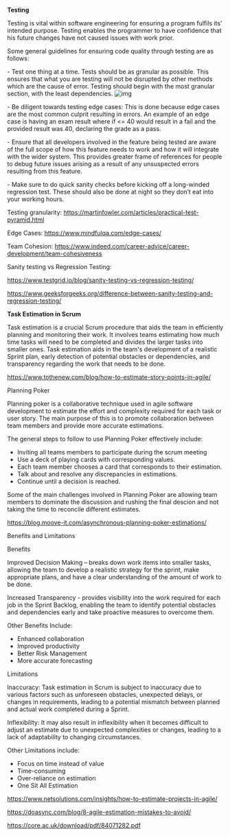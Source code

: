 **Testing**

Testing is vital within software engineering for ensuring a program fulfils its’ intended purpose. Testing enables the programmer to have confidence that his future changes have not caused issues with work prior. 

Some general guidelines for ensuring code quality through testing are as follows:

\-     Test one thing at a time. Tests should be as granular as possible. This ensures that what you are testing will not be disrupted by other methods which are the cause of error. Testing should begin with the most granular section, with the least dependencies. ![img](file:///C:/Users/Darren/AppData/Local/Temp/msohtmlclip1/01/clip_image001.png)

 

\-     Be diligent towards testing edge cases: This is done because edge cases are the most common culprit resulting in errors. An example of an edge case is having an exam result where if <= 40 would result in a fail and the provided result was 40, declaring the grade as a pass.

 

\-     Ensure that all developers involved in the feature being tested are aware of the full scope of how this feature needs to work and how it will integrate with the wider system. This provides greater frame of references for people to debug future issues arising as a result of any unsuspected errors resulting from this feature.

 

\-     Make sure to do quick sanity checks before kicking off a long-winded regression test. These should also be done at night so they don’t eat into your working hours.

 

Testing granularity: https://martinfowler.com/articles/practical-test-pyramid.html

Edge Cases: https://www.mindfulqa.com/edge-cases/

Team Cohesion: https://www.indeed.com/career-advice/career-development/team-cohesiveness

Sanity testing vs Regression Testing:

https://www.testgrid.io/blog/sanity-testing-vs-regression-testing/

https://www.geeksforgeeks.org/difference-between-sanity-testing-and-regression-testing/




**Task Estimation in Scrum**

Task estimation is a crucial Scrum procedure that aids the team in efficiently planning and monitoring their work. It involves teams estimating how much time tasks will need to be completed and divides the larger tasks into smaller ones. Task estimation aids in the team's development of a realistic Sprint plan, early detection of potential obstacles or dependencies, and transparency regarding the work that needs to be done.
 
https://www.tothenew.com/blog/how-to-estimate-story-points-in-agile/

Planning Poker

Planning poker is a collaborative technique used in agile software development to estimate the effort and complexity required for each task or user story. The main purpose of this is to promote collaboration between team members and provide more accurate estimations. 

The general steps to follow to use Planning Poker effectively include: 

-	Inviting all teams members to participate during the scrum meeting
-	Use a deck of playing cards with corresponding values.
-	Each team member chooses a card that corresponds to their estimation.
-	Talk about and resolve any discrepancies in estimations.
-	Continue until a decision is reached.

Some of the main challenges involved in Planning Poker are allowing team members to dominate the discussion and rushing the final descion and not taking the time to reconcile different estimates. 
 
https://blog.moove-it.com/asynchronous-planning-poker-estimations/

Benefits and Limitations

Benefits

Improved Decision Making – breaks down work items into smaller tasks, allowing the team to develop a realistic strategy for the sprint, make appropriate plans, and have a clear understanding of the amount of work to be done.

Increased Transparency - provides visibility into the work required for each job in the Sprint Backlog, enabling the team to identify potential obstacles and dependencies early and take proactive measures to overcome them.

Other Benefits Include:
-	Enhanced collaboration
-	Improved productivity
-	Better Risk Management
-	More accurate forecasting

Limitations

Inaccuracy: Task estimation in Scrum is subject to inaccuracy due to various factors such as unforeseen obstacles, unexpected delays, or changes in requirements, leading to a potential mismatch between planned and actual work completed during a Sprint.

Inflexibility: It may also result in inflexibility when it becomes difficult to adjust an estimate due to unexpected complexities or changes, leading to a lack of adaptability to changing circumstances.

Other Limitations include:
-	Focus on time instead of value
-	Time-consuming
-	Over-reliance on estimation
-	One Sit All Estimation

https://www.netsolutions.com/insights/how-to-estimate-projects-in-agile/

https://doasync.com/blog/8-agile-estimation-mistakes-to-avoid/

https://core.ac.uk/download/pdf/84071282.pdf
